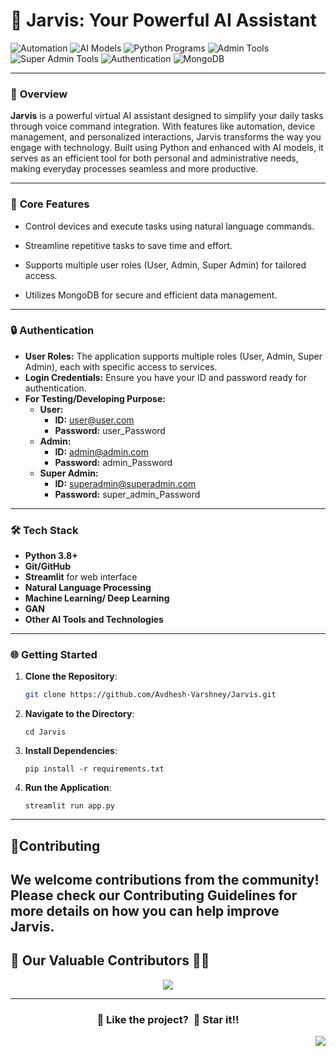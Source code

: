 # 🌟 Jarvis: Your Powerful AI Assistant

![Automation](https://img.shields.io/badge/Automation-ff5733?style=flat-square)
![AI Models](https://img.shields.io/badge/AI-Models-007bff?style=flat-square)
![Python Programs](https://img.shields.io/badge/Python-Programs-ffc300?style=flat-square)
![Admin Tools](https://img.shields.io/badge/Admin-Tools-28a745?style=flat-square)
![Super Admin Tools](https://img.shields.io/badge/Super%20Admin-Tools-6a1b9a?style=flat-square)
![Authentication](https://img.shields.io/badge/Authentication-34495e?style=flat-square)
![MongoDB](https://img.shields.io/badge/MongoDB-Database-e67e22?style=flat-square)

--- 

### 🌟 **Overview** 
**Jarvis** is a powerful virtual AI assistant designed to simplify your daily tasks through voice command integration. With features like automation, device management, and personalized interactions, Jarvis transforms the way you engage with technology. Built using Python and enhanced with AI models, it serves as an efficient tool for both personal and administrative needs, making everyday processes seamless and more productive.

--- 

### 🔑 **Core Features**
- Control devices and execute tasks using natural language commands.
  
- Streamline repetitive tasks to save time and effort.
- Supports multiple user roles (User, Admin, Super Admin) for tailored access.
- Utilizes MongoDB for secure and efficient data management.

--- 

### 🔒 **Authentication**

- **User Roles:** The application supports multiple roles (User, Admin, Super Admin), each with specific access to services.
- **Login Credentials:** Ensure you have your ID and password ready for authentication.
- **For Testing/Developing Purpose:**
  - **User:**
    - **ID:** user@user.com
    - **Password:** user_Password
  - **Admin:**
    - **ID:** admin@admin.com
    - **Password:** admin_Password
  - **Super Admin:**
    - **ID:** superadmin@superadmin.com
    - **Password:** super_admin_Password

--- 

### 🛠️ **Tech Stack**
- **Python 3.8+**
- **Git/GitHub**
- **Streamlit** for web interface
- **Natural Language Processing**
- **Machine Learning/ Deep Learning**
- **GAN**
- **Other AI Tools and Technologies**

---

### 🌐 **Getting Started**
1. **Clone the Repository**:
   ```bash
   git clone https://github.com/Avdhesh-Varshney/Jarvis.git
   ```
2. **Navigate to the Directory**:
   ```
   cd Jarvis
   ```
4. **Install Dependencies**:
    ```
    pip install -r requirements.txt
    ```
6. **Run the Application**:
   ```
   streamlit run app.py
    ```
---

## 👥Contributing
We welcome contributions from the community! Please check our Contributing Guidelines for more details on how you can help improve Jarvis.
---

## 👀 Our Valuable Contributors 💖✨

<div align="center">
  <a href="https://github.com/Avdhesh-Varshney/Jarvis/graphs/contributors">
    <img src="https://contrib.rocks/image?repo=Avdhesh-Varshney/Jarvis&max=100" />
  </a>
</div>

---
<div align="center">
  <h3>💙 Like the project? &nbsp;🌟 Star it!!</h3>
</div>

<a href="#top"><img src="https://img.shields.io/badge/⬆-Back%20to%20Top-red?style=for-the-badge" align="right"/></a>
